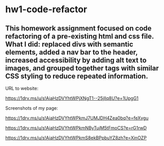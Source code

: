# hw1-code-refactor

## This homework assignment focused on code refactoring of a pre-existing html and css file. What I did: replaced divs with semantic elements, added a nav bar to the header, increased accessibility by adding alt text to images, and grouped together tags with similar CSS styling to reduce repeated information. 

URL to website:

https://1drv.ms/u/s!AiaHzDVYhtWPjXNgT1--25jllq8U?e=1UpgG1

Screenshots of my page:

https://1drv.ms/u/s!AiaHzDVYhtWPkmJ7UMJDH4Zea0bq?e=feXvgu

https://1drv.ms/u/s!AiaHzDVYhtWPkmNByTujM5tFmoCS?e=rG1rwD

https://1drv.ms/u/s!AiaHzDVYhtWPkmS8ekBPpbuYZ8zh?e=XinOZP
